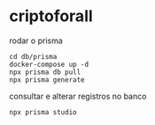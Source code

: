 # criptoforall


rodar o prisma
```
cd db/prisma
docker-compose up -d
npx prisma db pull
npx prisma generate
```

consultar e alterar registros no banco
```
npx prisma studio
```

